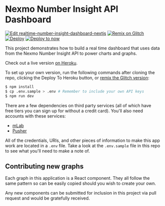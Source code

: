 # Nexmo Number Insight API Dashboard

[![Edit realtime-number-insight-dashboard-nextjs](https://codesandbox.io/static/img/play-codesandbox.svg)](https://codesandbox.io/s/github/nexmo-community/number-insight-dashboard-example/tree/master/) [![Remix on Glitch](https://cdn.glitch.com/2703baf2-b643-4da7-ab91-7ee2a2d00b5b%2Fremix-button.svg)](https://glitch.com/edit/#!/remix/nexmo-number-insight-dashboard) [![Deploy](https://www.herokucdn.com/deploy/button.svg)](https://heroku.com/deploy) [![Deploy to now](https://deploy.now.sh/static/button.svg)](https://deploy.now.sh/?repo=https://github.com/nexmo-community/number-insight-dashboard-example&env=NEXMO_API_KEY&env=NEXMO_API_SECRET&env=MLAB_USERNAME&env=MLAB_PASSWORD&env=MLAB_URI&env=MLAB_COLLECTION_NAME&env=PUSHER_APP_ID&env=PUSHER_APP_KEY&env=PUSHER_APP_SECRET&env=PUSHER_APP_CLUSTER)

This project demonstrates how to build a real time dashboard that uses data from the Nexmo Number Insight API to power charts and graphs.

Check out a live version [on Heroku](https://nexmo-realtime-dashboard.herokuapp.com/).

To set up your own version, run the following commands after cloning the repo, clicking the Deploy To Heroku button, or [remix the Glitch version](https://glitch.com/edit/#!/nexmo-number-insight-dashboard):

```bash
$ npm install
$ cp .env.sample > .env # Remember to include your own API keys
$ npm run dev
```

There are a few dependencies on third party services (all of which have free tiers you can sign up for without a credit card). You'll also need accounts with these services:

- [mLab](https://mlab.com)
- [Pusher](https://www.pusher.com/)

All of the credentials, URIs, and other pieces of information to make this app work are located in a `.env` file. Take a look at the `.env.sample` file in this repo to see what you'll need to make a note of.

## Contributing new graphs

Each graph in this application is a React component. They all follow the same pattern so can be easily copied should you wish to create your own.

Any new components can be submitted for inclusion in this project via pull request and would be gratefully received.
